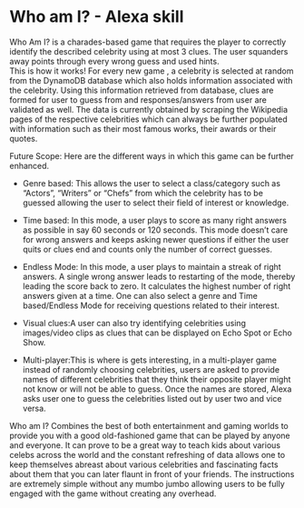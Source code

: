 # Who am I? - Alexa skill

Who Am I? is a charades-based game that requires the player to correctly identify the described celebrity using at most 3 clues. The user squanders away points through every wrong guess and used hints.  
This is how it works! For every new game , a celebrity is selected at random from the DynamoDB database which also holds information associated with the celebrity. Using this information retrieved from database, clues are formed for user to guess from and responses/answers from user are validated as well. 
The data is currently obtained by scraping the Wikipedia pages of the respective celebrities which can always be further populated with information such as their most famous works, their awards or their quotes.

Future Scope: Here are the different ways in which this game can be further enhanced.

* Genre based: This allows the user to select a class/category such as “Actors”, “Writers” or “Chefs” from which the celebrity has to be guessed allowing the user to select their field of interest or knowledge.

* Time based: In this mode, a user plays to score as many right answers as possible in say 60 seconds or 120 seconds. This mode doesn’t care for wrong answers and keeps asking newer questions if either the user quits or clues end and counts only the number of correct guesses. 

* Endless Mode: In this mode, a user plays to maintain a streak of right answers. A single wrong answer leads to restarting of the mode, thereby leading the score back to zero. It calculates the highest number of right answers given at a time. 
One can also select a genre and Time based/Endless Mode for receiving questions related to their interest. 

* Visual clues:A user can also try identifying celebrities using images/video clips as clues that can be displayed on Echo Spot or Echo Show.

* Multi-player:This is where is gets interesting, in a multi-player game instead of randomly choosing celebrities, users are asked to provide names of different celebrities that they think their opposite player might not know or will not be able to guess. Once the names are stored, Alexa asks user one to guess the celebrities listed out by user two and vice versa. 

Who am I? Combines the best of both entertainment and gaming worlds to provide you with a good old-fashioned game that can be played by anyone and everyone. It can prove to be a great way to teach kids about various celebs across the world and the constant refreshing of data allows one to keep themselves abreast about various celebrities and fascinating facts about them that you can later flaunt in front of your friends. 
The instructions are extremely simple without any mumbo jumbo allowing users to be fully engaged with the game without creating any overhead.
